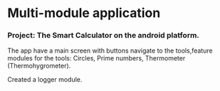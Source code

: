 # Multi-module application

### Project: The Smart Calculator on the android platform.

The app have a main screen with buttons navigate to the tools,feature modules for the tools: Circles, Prime numbers, Thermometer (Thermohygrometer).

Created a logger module.
